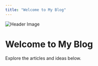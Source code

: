 ```yaml
---
title: "Welcome to My Blog"
---
```


![Header Image](images/header.jpg)

# Welcome to My Blog

Explore the articles and ideas below.

